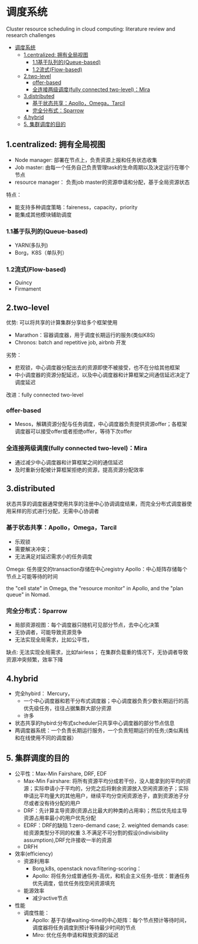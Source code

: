# 调度系统

Cluster resource scheduling in cloud computing: literature review and research challenges

- [调度系统](#调度系统)
  - [1.centralized:  拥有全局视图](#1centralized--拥有全局视图)
    - [1.1基于队列的(Queue-based)](#11基于队列的queue-based)
    - [1.2流式(Flow-based)](#12流式flow-based)
  - [2.two-level](#2two-level)
    - [offer-based](#offer-based)
    - [全连接两级调度(fully connected two-level)：Mira](#全连接两级调度fully-connected-two-levelmira)
  - [3.distributed](#3distributed)
    - [基于状态共享：Apollo，Omega，Tarcil](#基于状态共享apolloomegatarcil)
    - [完全分布式：Sparrow](#完全分布式sparrow)
  - [4.hybrid](#4hybrid)
  - [5. 集群调度的目的](#5-集群调度的目的)

## 1.centralized:  拥有全局视图

- Node manager: 部署在节点上，负责资源上报和任务状态收集
- Job master: 由每一个任务自己负责管理task的生命周期以及决定运行在哪个节点
- resource manager： 负责job master的资源申请和分配，基于全局资源状态

特点：

- 能支持多种调度策略：faireness，capacity，priority
- 能集成其他模块辅助调度

### 1.1基于队列的(Queue-based)

- YARN(多队列)
- Borg，K8S（单队列）

### 1.2流式(Flow-based)

- Quincy
- Firmament

## 2.two-level

优势: 可以将共享的计算集群分享给多个框架使用

- Marathon：容器调度器，用于调度长期运行的服务(类似K8S)
- Chronos: batch and repetitive job, airbnb 开发

劣势：

- 悲观锁，中心调度器分配出去的资源即使不被接受，也不在分给其他框架
- 中小调度器的资源分配延迟，以及中心调度器和计算框架之间通信延迟决定了调度延迟

改进：fully connected two-level

### offer-based

- Mesos，解耦资源分配与任务调度，中心调度器负责提供资源offer；各框架调度器可以接受offer或者拒绝offer，等待下次offer

### 全连接两级调度(fully connected two-level)：Mira

- 通过减少中心调度器和计算框架之间的通信延迟
- 及时重新分配被计算框架拒绝的资源，提高资源分配效率

## 3.distributed

状态共享的调度器通常使用共享的注册中心协调调度结果，而完全分布式调度器使用采样的形式进行分配，无需中心协调者

### 基于状态共享：Apollo，Omega，Tarcil

- 乐观锁
- 需要解决冲突；
- 无法满足对延迟需求小的任务调度

Omega: 任务提交的transaction存储在中心registry
Apollo：中心矩阵存储每个节点上可能等待的时间

the "cell state" in Omega, the "resource monitor" in Apollo, and the "plan queue" in Nomad.

### 完全分布式：Sparrow

- 局部资源视图：每个调度器只随机可见部分节点，去中心化决策
- 无协调者，可能导致资源竞争
- 无法实现全局需求，比如公平性，

缺点: 无法实现全局需求，比如fairless； 在集群负载重的情况下，无协调者导致资源冲突频繁，效率下降

## 4.hybrid

- 完全hybird： Mercury，
  - 一个中心调度器和若干分布式调度器；中心调度器负责少数长期运行的高优先级任务，往往占据集群大部分资源
  - 许多
- 状态共享的hybird:分布式scheduler只共享中心调度器的部分节点信息
- 两调度器系统：一个负责长期运行服务，一个负责短期运行的任务;(类似离线和在线使用不同的调度器）

## 5. 集群调度的目的

- 公平性：Max-Min Fairshare, DRF, EDF
  - Max-Min Fairshare: 将所有资源平均分成若干份，没人能拿到的平均的资源；实际申请小于平均的，分完之后将剩余资源放入空闲资源池子；实际申请比平均量大的其他用户，继续平均分空闲资源池子，直到资源池子分尽或者没有待分配的用户
  - DRF：先计算主导资源(资源占比最大的种类的占用率)；然后优先给主导资源占用率最小的用户优先分配
  - EDRF：DRF的缺陷 1:zero-demand case; 2. weighted demands case:给资源类型分不同的权重 3.不满足不可分割的假设(indivisibility assumption),DRF允许接收一半的资源
  - DRFH
- 效率(efficiency)
  - 资源利用率
    - Borg,k8s, openstack nova:filtering-scoring：
    - Apollo: 将任务分成普通任务-高优，和机会主义任务-低优：普通任务优先调度，低优任务找空闲资源填充
  - 能源效率
    - 减少active节点
- 性能
  - 调度性能：
    - Apollo: 基于存储waiting-time的中心矩阵：每个节点预计等待时间，调度器将任务调度到预计等待最少时间的节点
    - Miro: 优化任务申请和释放资源的延迟
